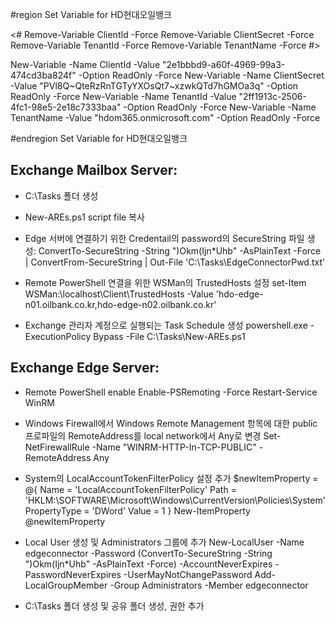 
#region Set Variable for HD현대오일뱅크

<#
Remove-Variable ClientId -Force
Remove-Variable ClientSecret -Force
Remove-Variable TenantId -Force
Remove-Variable TenantName -Force
#>

New-Variable -Name ClientId     -Value "2e1bbbd9-a60f-4969-99a3-474cd3ba824f"     -Option ReadOnly -Force
New-Variable -Name ClientSecret -Value "PVl8Q~QteRzRnTGTyYXOsQt7~xzwkQTd7hGMOa3q" -Option ReadOnly -Force
New-Variable -Name TenantId     -Value "2ff1913c-2506-4fc1-98e5-2e18c7333baa"     -Option ReadOnly -Force
New-Variable -Name TenantName   -Value "hdom365.onmicrosoft.com"                  -Option ReadOnly -Force

#endregion Set Variable for HD현대오일뱅크

## Exchange Mailbox Server:
 
- C:\Tasks 폴더 생성
 
- New-AREs.ps1 script file 복사
 
- Edge 서버에 연결하기 위한 Credentail의 password의 SecureString 파일 생성:
  ConvertTo-SecureString -String ")Okm(Ijn*Uhb" -AsPlainText -Force | ConvertFrom-SecureString | Out-File 'C:\Tasks\EdgeConnectorPwd.txt'
 
- Remote PowerShell 연결을 위한 WSMan의 TrustedHosts 설정
  set-Item WSMan:\localhost\Client\TrustedHosts -Value 'hdo-edge-n01.oilbank.co.kr,hdo-edge-n02.oilbank.co.kr'
 
- Exchange 관리자 계정으로 실행되는 Task Schedule 생성
  powershell.exe -ExecutionPolicy Bypass -File C:\Tasks\New-AREs.ps1
 
## Exchange Edge Server:
 
- Remote PowerShell enable 
  Enable-PSRemoting -Force
  Restart-Service WinRM
 
- Windows Firewall에서 Windows Remote Management 항목에 대한 public 프로파일의 RemoteAddress를 local network에서 Any로 변경
  Set-NetFirewallRule -Name "WINRM-HTTP-In-TCP-PUBLIC" -RemoteAddress Any
 
- System의 LocalAccountTokenFilterPolicy 설정 추가
  $newItemProperty = @{
    Name = 'LocalAccountTokenFilterPolicy'
    Path = 'HKLM:\SOFTWARE\Microsoft\Windows\CurrentVersion\Policies\System'
    PropertyType = 'DWord'
    Value = 1
  }
  New-ItemProperty @newItemProperty
 
- Local User 생성 및 Administrators 그룹에 추가
  New-LocalUser -Name edgeconnector -Password (ConvertTo-SecureString -String ")Okm(Ijn*Uhb" -AsPlainText -Force) -AccountNeverExpires -PasswordNeverExpires -UserMayNotChangePassword
  Add-LocalGroupMember -Group Administrators -Member edgeconnector
 
- C:\Tasks 폴더 생성 및 공유 폴더 생성, 권한 추가
 